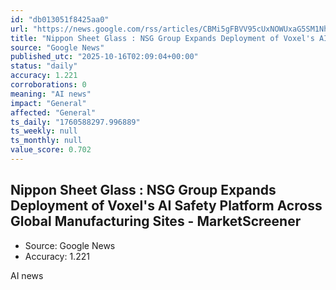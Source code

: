 ```yaml
---
id: "db013051f8425aa0"
url: "https://news.google.com/rss/articles/CBMi5gFBVV95cUxNOWUxaG5SM1NhaGN0bnF3c1JzWDd2X3FOUTlyRFZNZ3pLNnhicU9lV1dpUmNKd2haY3lhSzh4UTN1RnlfZDZaUG1YMGlrNFd2TVhtU3pnZzZjRHY5VV9FVlpCWEcwaUpFeU9pYmxNemgxbjk0dUpsbkVwai1ORUJ2R2VxLW1NS2xqYjNUamFXejB0eW5nVnoyOWJmSkhMWkFkbk9WRGZ0a285WUsxc2U2ZTdsb1N4bUFsNW5jMUphcVRxMjN3R1hKQ0FVMENsejRTdmxFX0NqRXd0eGlyVHltMF91TkN1QQ?oc=5"
title: "Nippon Sheet Glass : NSG Group Expands Deployment of Voxel's AI Safety Platform Across Global Manufacturing Sites - MarketScreener"
source: "Google News"
published_utc: "2025-10-16T02:09:04+00:00"
status: "daily"
accuracy: 1.221
corroborations: 0
meaning: "AI news"
impact: "General"
affected: "General"
ts_daily: "1760588297.996889"
ts_weekly: null
ts_monthly: null
value_score: 0.702
---
```

## Nippon Sheet Glass : NSG Group Expands Deployment of Voxel's AI Safety Platform Across Global Manufacturing Sites - MarketScreener

- Source: Google News
- Accuracy: 1.221

AI news
